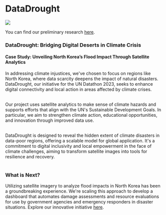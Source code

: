 # DataDrought

![](https://github.com/gigisung0503/north_korea_datadrought/blob/main/north_korea_huirong.gif)

You can find our preliminary research [here](https://arcg.is/0fmyT1).



### DataDrought: Bridging Digital Deserts in Climate Crisis
#### Case Study: Unveiling North Korea’s Flood Impact Through Satellite Analytics 

In addressing climate injustices, we've chosen to focus on regions like North Korea, where data scarcity deepens the impact of natural disasters. DataDrought, our initiative for the UN Datathon 2023, seeks to enhance digital connectivity and local action in areas affected by climate crises.</br></br>

Our project uses satellite analytics to make sense of climate hazards and supports efforts that align with the UN's Sustainable Development Goals. In particular, we aim to strengthen climate action, educational opportunities, and innovation through improved data use.</br></br>

DataDrought is designed to reveal the hidden extent of climate disasters in data-poor regions, offering a scalable model for global application. It's a commitment to digital inclusivity and local empowerment in the face of climate challenges, aiming to transform satellite images into tools for resilience and recovery.</br></br>

### What is Next?

Utilizing satellite imagery to analyze flood impacts in North Korea has been a groundbreaking experience. We're scaling this approach to develop a dashboard that automates damage assessments and resource evaluations for use by government agencies and emergency responders in disaster situations. Explore our innovative initiative [here](https://github.com/gigisung0503/post_disaster.git).

